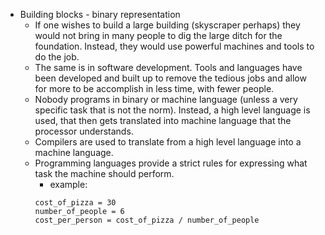 
* Building blocks - binary representation
    * If one wishes to build a large building (skyscraper perhaps) they would not bring in many people to dig the large ditch for the foundation. Instead, they would use powerful machines and tools to do the job. 
    * The same is in software development. Tools and languages have been developed and built up to remove the tedious jobs and allow for more to be accomplish in less time, with fewer people. 
    * Nobody programs in binary or machine language (unless a very specific task that is not the norm). Instead, a high level language is used, that then gets translated into machine language that the processor understands. 
    * Compilers are used to translate from a high level language into a machine language. 
    * Programming languages provide a strict rules for expressing what task the machine should perform.
        * example: 
        ``` 
        cost_of_pizza = 30
        number_of_people = 6
        cost_per_person = cost_of_pizza / number_of_people
        ```
